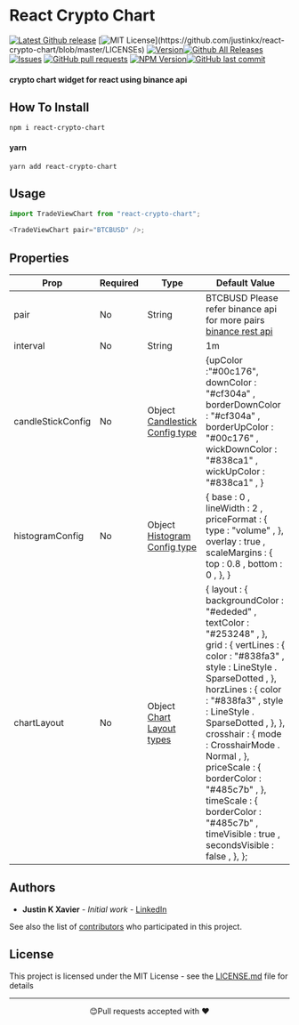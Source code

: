# React Crypto Chart

[![Latest Github release](https://img.shields.io/github/release/justinkx/react-crypto-chart.svg)](https://github.com/justinkx/react-crypto-chart/releases/latest)
[![MIT License](https://img.shields.io/apm/l/atomic-design-ui.svg?)](https://github.com/justinkx/react-crypto-chart/blob/master/LICENSEs)
[![Version](https://badge.fury.io/gh/tterb%2FHyde.svg)](https://badge.fury.io/gh/tterb%2FHyde)[![Github All Releases](https://img.shields.io/github/downloads/justinkx/react-crypto-chart/total.svg?style=flat)]()[![Issues](https://img.shields.io/github/issues-raw/justinkx/react-crypto-chart.svg?maxAge=25000)](https://github.com/justinkx/react-crypto-chart/issues) [![GitHub pull requests](https://img.shields.io/github/issues-pr/justinkx/react-crypto-chart.svg?style=flat)]()
[![NPM Version](https://img.shields.io/npm/v/npm.svg?style=flat)]()[![GitHub last commit](https://img.shields.io/github/last-commit/justinkx/react-crypto-chart.svg?style=flat)]()

#### crypto chart widget for react using binance api

## How To Install

```npm
npm i react-crypto-chart

```

#### yarn

```npm
yarn add react-crypto-chart
```

## Usage

```javascript
import TradeViewChart from "react-crypto-chart";

<TradeViewChart pair="BTCBUSD" />;
```

## Properties

| Prop              | Required | Type                                        | Default Value                                                                                                                                                                                                                                                                                                                                                                                                              |
| ----------------- | -------- | ------------------------------------------- | -------------------------------------------------------------------------------------------------------------------------------------------------------------------------------------------------------------------------------------------------------------------------------------------------------------------------------------------------------------------------------------------------------------------------- |
| pair              | No       | String                                      | BTCBUSD Please refer binance api for more pairs [binance rest api](https://github.com/binance/binance-spot-api-docs/blob/master/rest-api.md)                                                                                                                                                                                                                                                                               |
| interval          | No       | String                                      | 1m                                                                                                                                                                                                                                                                                                                                                                                                                         |
| candleStickConfig | No       | Object [Candlestick Config type](README.md) | {upColor :"#00c176", downColor : "#cf304a" , borderDownColor : "#cf304a" , borderUpColor : "#00c176" , wickDownColor : "#838ca1" , wickUpColor : "#838ca1" , }                                                                                                                                                                                                                                                             |
| histogramConfig   | No       | Object [Histogram Config type](README.md)   | { base : 0 , lineWidth : 2 , priceFormat : { type : "volume" , }, overlay : true , scaleMargins : { top : 0.8 , bottom : 0 , }, }                                                                                                                                                                                                                                                                                          |
| chartLayout       | No       | Object [Chart Layout types](README.md)      | { layout : { backgroundColor : "#ededed" , textColor : "#253248" , }, grid : { vertLines : { color : "#838fa3" , style : LineStyle . SparseDotted , }, horzLines : { color : "#838fa3" , style : LineStyle . SparseDotted , }, }, crosshair : { mode : CrosshairMode . Normal , }, priceScale : { borderColor : "#485c7b" , }, timeScale : { borderColor : "#485c7b" , timeVisible : true , secondsVisible : false , }, }; |

## Authors

- **Justin K Xavier** - _Initial work_ - [LinkedIn](https://www.linkedin.com/in/justin-k-xavier-59b82710a/)

See also the list of [contributors](https://github.com/justinkx/RNChallenge_1/graphs/contributors) who participated in this project.

## License

This project is licensed under the MIT License - see the [LICENSE.md](LICENSE.md) file for details

---

<p align="center">😊Pull requests accepted with ❤️</p>
